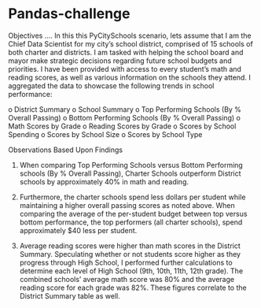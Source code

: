 # Pandas-challenge

Objectives
....
In this this PyCitySchools scenario, lets assume that I am the Chief Data Scientist for my city’s school district, comprised of 15 schools of both charter and districts. I am tasked with helping the school board and mayor make strategic decisions regarding future school budgets and priorities.  I have been provided with access to every student’s math and reading scores, as well as various information on the schools they attend. I aggregated the data to showcase the following trends in school performance:

o	District Summary
o	School Summary
o	Top Performing Schools (By % Overall Passing)
o	Bottom Performing Schools (By % Overall Passing)
o	Math Scores by Grade
o	Reading Scores by Grade
o	Scores by School Spending
o	Scores by School Size
o	Scores by School Type

Observations Based Upon Findings

1.	When comparing Top Performing Schools versus Bottom Performing schools (By % Overall Passing), Charter Schools outperform District schools by approximately 40% in math and reading. 

2.	Furthermore, the charter schools spend less dollars per student while maintaining a higher overall passing scores as noted above.  When comparing the average of the  per-student budget between top versus bottom performance, the top performers (all charter schools), spend approximately $40 less per student. 

3.	Average reading scores were higher than math scores in the District Summary.  Speculating whether or not students score higher as they progress through High School, I performed further calculations to determine each level of High School (9th, 10th, 11th, 12th grade). The combined schools’ average math score was 80% and the average reading score for each grade was 82%.  These figures correlate to the District Summary table as well. 
